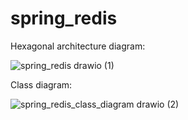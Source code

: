 # spring_redis
Hexagonal architecture diagram:

![spring_redis drawio (1)](https://github.com/user-attachments/assets/6b2b120a-dedd-474a-a7f3-2be63a2f1d2c)


Class diagram:

![spring_redis_class_diagram drawio (2)](https://github.com/user-attachments/assets/efadec35-10ba-4568-9f9b-fdfca3c1794c)



